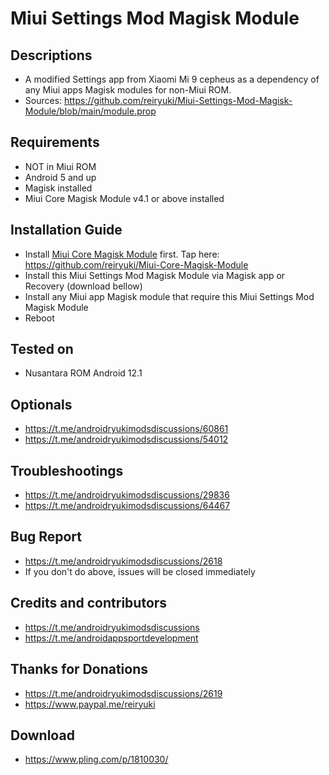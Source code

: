 # Miui Settings Mod Magisk Module

## Descriptions
- A modified Settings app from Xiaomi Mi 9 cepheus as a dependency of any Miui apps Magisk modules for non-Miui ROM.
- Sources: https://github.com/reiryuki/Miui-Settings-Mod-Magisk-Module/blob/main/module.prop

## Requirements
- NOT in Miui ROM
- Android 5 and up
- Magisk installed
- Miui Core Magisk Module v4.1 or above installed

## Installation Guide
- Install [Miui Core Magisk Module](https://github.com/reiryuki/Miui-Core-Magisk-Module) first. Tap here: https://github.com/reiryuki/Miui-Core-Magisk-Module
- Install this Miui Settings Mod Magisk Module via Magisk app or Recovery (download bellow)
- Install any Miui app Magisk module that require this Miui Settings Mod Magisk Module
- Reboot

## Tested on
- Nusantara ROM Android 12.1

## Optionals
- https://t.me/androidryukimodsdiscussions/60861
- https://t.me/androidryukimodsdiscussions/54012

## Troubleshootings
- https://t.me/androidryukimodsdiscussions/29836
- https://t.me/androidryukimodsdiscussions/64467

## Bug Report
- https://t.me/androidryukimodsdiscussions/2618
- If you don't do above, issues will be closed immediately

## Credits and contributors
- https://t.me/androidryukimodsdiscussions
- https://t.me/androidappsportdevelopment

## Thanks for Donations
- https://t.me/androidryukimodsdiscussions/2619
- https://www.paypal.me/reiryuki

## Download
- https://www.pling.com/p/1810030/
